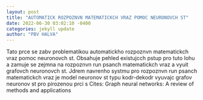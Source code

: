 ```yaml
--- 
layout: post 
title: "AUTOMATICK ROZPOZNVN MATEMATICKCH VRAZ POMOC NEURONOVCH ST" 
date: 2022-06-30 03:02:10 -0400 
categories: jekyll update 
author: "PBV HALVA" 
--- 
```

Tato prce se zabv problematikou automatickho rozpoznvn matematickch vraz pomoc neuronovch st. Obsahuje pehled existujcch pstup pro tuto lohu a zamuje se zejmna na rozpoznvn run psanch matematickch vraz a vyuit grafovch neuronovch st. Jdrem navrenho systmu pro rozpoznvn run psanch matematickch vraz je model neuronov st typu kodr-dekodr vyuvajc grafov neuronov st pro pirozenou prci s Cites: Graph neural networks: A review of methods and applications
